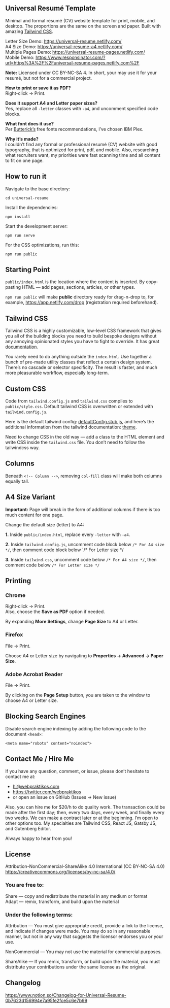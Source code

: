 Universal Resumé Template
---------

Minimal and formal resumé (CV) website template for print, mobile, and desktop. The proportions are the same on the screen and paper. Built with amazing [Tailwind CSS](https://tailwindcss.com/).

Letter Size Demo: https://universal-resume.netlify.com/  
A4 Size Demo: https://universal-resume-a4.netlify.com/  
Multiple Pages Demo: https://universal-resume-pages.netlify.com/  
Mobile Demo: https://www.responsinator.com/?url=https%3A%2F%2Funiversal-resume-pages.netlify.com%2F

**Note:** Licensed under CC BY-NC-SA 4. In short, your may use it for your resumé, but not for a commercial project.

**How to print or save it as PDF?**  
Right-click → Print.

**Does it support A4 and Letter paper sizes?**  
Yes, replace all `-letter` classes with `-a4`, and uncomment specified code blocks.

**What font does it use?**  
Per [Butterick’s](https://practicaltypography.com/) free fonts recommendations, I’ve chosen IBM Plex.

**Why it’s made?**  
I couldn’t find any formal or professional resumé (CV) website with good typography, that is optimized for print, pdf, and mobile. Also, researching what recruiters want, my priorities were fast scanning time and all content to fit on one page.

How to run it
---------

Navigate to the base directory:

```
cd universal-resume
```

Install the dependencies:

```
npm install
```

Start the development server:

```
npm run serve
```

For the CSS optimizations, run this:

```
npm run public
```

Starting Point
---------

`public/index.html` is the location where the content is inserted. By copy-pasting HTML — add pages, sections, articles, or other types.

`npm run public` will make **public** directory ready for drag-n-drop to, for example, https://app.netlify.com/drop (registration required beforehand).

Tailwind CSS
---------

Tailwind CSS is a highly customizable, low-level CSS framework that gives you all of the building blocks you need to build bespoke designs without any annoying opinionated styles you have to fight to override. It has great [documentation](https://tailwindcss.com/docs/installation).

You rarely need to do anything outside the `index.html`. Use together a bunch of pre-made utility classes that reflect a certain design system. There’s no cascade or selector specificity. The result is faster, and much more pleasurable workflow, especially long-term.

Custom CSS
---------

Code from `tailwind.config.js` and `tailwind.css` compiles to `public/style.css`. Default tailwind CSS is overwritten or extended with `tailwind.config.js`.

Here is the default tailwind config: [defaultConfig.stub.js](https://github.com/tailwindcss/tailwindcss/blob/master/stubs/defaultConfig.stub.js), and here’s the additional information from the tailwind documentation: [theme](https://tailwindcss.com/docs/theme/#app).

Need to change CSS in the old way — add a class to the HTML element and write CSS inside the `tailwind.css` file. You don’t need to follow the tailwindcss way.

Columns
---------

Beneath `<!-- Column -->`, removing `col-fill` class will make both columns equally tall.

A4 Size Variant
---------

**Important:** Page will break in the form of additional columns if there is too much content for one page.

Change the default size (letter) to A4:

**1.** Inside `public/index.html`, replace every `-letter` with `-a4`.

**2.** Inside `tailwind.config.js`, uncomment code block below `/* For A4 size */`, then comment code block below `/* For Letter size */

**3.** Inside `tailwind.css`, uncomment code below `/* For A4 size */`, then comment code below `/* For Letter size */`

Printing
---------

### Chrome

Right-click → Print.  
Also, choose the **Save as PDF** option if needed.

By expanding **More Settings**, change **Page Size** to A4 or Letter.

### Firefox

File → Print.

Choose A4 or Letter size by navigating to **Properties → Advanced → Paper Size**.

### Adobe Acrobat Reader

File → Print.

By clicking on the **Page Setup** button, you are taken to the window to choose A4 or Letter size.

Blocking Search Engines
---------

Disable search engine indexing by adding the following code to the document `<head>`:

```
<meta name="robots" content="noindex">
```

Contact Me / Hire Me
---------

If you have any question, comment, or issue, please don’t hesitate to contact me at:
- hi@webpraktikos.com
- https://twitter.com/webpraktikos
- or open an issue on GitHub (Issues → New issue)

Also, you can hire me for $20/h to do quality work. The transaction could be made after the first day; then, every two days, every week, and finally every two weeks. We can make a contract later or at the beginning. I’m open to other options too. My specialties are Tailwind CSS, React JS, Gatsby JS, and Gutenberg Editor.

Always happy to hear from you!

License
---------

Attribution-NonCommercial-ShareAlike 4.0 International (CC BY-NC-SA 4.0)  
https://creativecommons.org/licenses/by-nc-sa/4.0/

### You are free to:

Share — copy and redistribute the material in any medium or format  
Adapt — remix, transform, and build upon the material

### Under the following terms:

Attribution — You must give appropriate credit, provide a link to the license, and indicate if changes were made. You may do so in any reasonable manner, but not in any way that suggests the licensor endorses you or your use.

NonCommercial — You may not use the material for commercial purposes.

ShareAlike — If you remix, transform, or build upon the material, you must distribute your contributions under the same license as the original.

Changelog
---------

https://www.notion.so/Changelog-for-Universal-Resume-0b7623d156994e7a95fe2fce5c6e7b99
